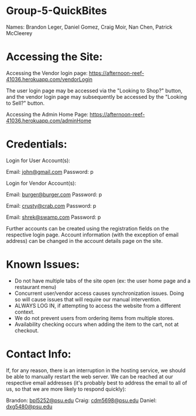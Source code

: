 # Group-5-QuickBites
Names: Brandon Leger, Daniel Gomez, Craig Moir, Nan Chen, Patrick McCleerey

# Accessing the Site:
Accessing the Vendor login page:
<https://afternoon-reef-41036.herokuapp.com/vendorLogin>

The user login page may be accessed via the "Looking to Shop?" button, and the vendor login page may subsequently be accessed by the "Looking to Sell?" button.

Accessing the Admin Home Page:
<https://afternoon-reef-41036.herokuapp.com/adminHome>

# Credentials:
Login for User Account(s):

Email: john@gmail.com
Password: p

Login for Vendor Account(s):

Email: burger@burger.com
Password: p

Email: crusty@crab.com
Password: p

Email: shrek@swamp.com
Password: p

Further accounts can be created using the registration fields on the respective login page. Account information (with the exception of email address) can be changed in the account details page on the site.

# Known Issues:

* Do not have multiple tabs of the site open (ex: the user home page and a restaurant menu)
* Concurrent user/vendor access causes synchronization issues. Doing so will cause issues that will require our manual intervention.
* ALWAYS LOG IN, if attempting to access the website from a different context.
* We do not prevent users from ordering items from multiple stores.
* Availability checking occurs when adding the item to the cart, not at checkout.

# Contact Info:
If, for any reason, there is an interruption in the hosting service, we should be able to manually restart the web server. 
We can be reached at our respective email addresses (it's probably best to address the email to all of us, so that we are more likely to respond quickly):

Brandon: bpl5252@psu.edu
Craig: cdm5698@psu.edu
Daniel: dxg5480@psu.edu

